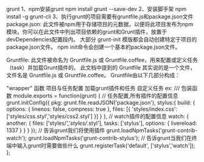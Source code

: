 grunt
1、npm安装grunt
npm install grunt --save-dev
2、安装脚手架
npm install -g grunt-cli
3、执行grunt的项目需要有gruntfile.js和package.json文件
package.json: 此文件被npm用于存储项目的元数据，以便将此项目发布为npm模块。你可以在此文件中列出项目依赖的grunt和Grunt插件，放置于devDependencies配置段内。
大部分 grunt-init 模版都会自动创建特定于项目的package.json文件。
npm init命令会创建一个基本的package.json文件。

Gruntfile: 此文件被命名为 Gruntfile.js 或 Gruntfile.coffee，用来配置或定义任务（task）并加载Grunt插件的。 此文档中提到的 Gruntfile 其实说的是一个文件，文件名是 Gruntfile.js 或 Gruntfile.coffee。
Gruntfile由以下几部分构成：

"wrapper" 函数
项目与任务配置
加载grunt插件和任务
自定义任务
ex:
/// 包装函数
module.exports = function(grunt) {
    // 任务配置,所有插件的配置信息
    grunt.initConfig({
        pkg: grunt.file.readJSON('package.json'),
        stylus:{
            build: {
                options: {
                    linenos: false,
                    compress: true
                },
                files: [{
                    'styles/index.css': ['styles/css.styl','styles/css2.styl']
                }]
            }
        },
        // watch插件的配置信息
        watch: {
            another: {
                files: ['styles/*','styles/*.styl'],
                tasks: ['stylus'],
                options: {
                    livereload: 1337
                }
            }
        }
    });
    // 告诉grunt我们将使用插件
    grunt.loadNpmTasks('grunt-contrib-watch');
    grunt.loadNpmTasks('grunt-contrib-stylus');
    // 告诉grunt当我们在终端中输入grunt时需要做些什么
    grunt.registerTask('default', ['stylus','watch']);
};
